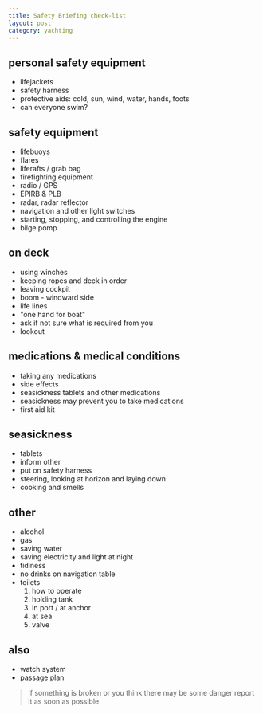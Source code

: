 ```yaml
---
title: Safety Briefing check-list
layout: post
category: yachting
---
```


personal safety equipment  
--------------------------

* lifejackets   
* safety harness  
* protective aids: cold, sun, wind, water, hands, foots  
* can everyone swim?  

safety equipment  
-----------------

* lifebuoys  
* flares  
* liferafts / grab bag  
* firefighting equipment
* radio / GPS  
* EPIRB & PLB
* radar, radar reflector  
* navigation and other light switches
* starting, stopping, and controlling the engine
* bilge pomp

on deck
--------

* using winches  
* keeping ropes and deck in order  
* leaving cockpit
* boom - windward side 
* life lines  
* "one hand for boat"  
* ask if not sure what is required from you  
* lookout  

medications & medical conditions
---------------------------------

* taking any medications
* side effects  
* seasickness tablets and other medications
* seasickness may prevent you to take medications  
* first aid kit

seasickness
------------

* tablets
* inform other    
* put on safety harness  
* steering, looking at horizon and laying down
* cooking and smells

other
------

* alcohol
* gas
* saving water
* saving electricity and light at night
* tidiness
* no drinks on navigation table
* toilets
  1. how to operate
  2. holding tank
  3. in port / at anchor
  4. at sea
  5. valve
  
also
----
* watch system 
* passage plan

> If something is broken or you think there may be some danger report it as soon as possible.

  